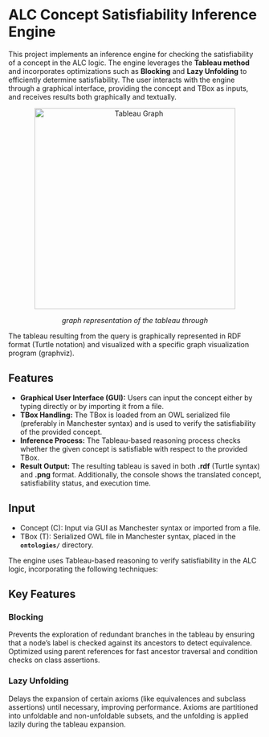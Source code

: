 # ALC Concept Satisfiability Inference Engine


This project implements an inference engine for checking the satisfiability of a concept in the ALC logic. The engine leverages the **Tableau method** and incorporates optimizations such as **Blocking** and **Lazy Unfolding** to efficiently determine satisfiability. The user interacts with the engine through a graphical interface, providing the concept and TBox as inputs, and receives results both graphically and textually.

<div align="center">
  <img src="DL-InferenceEngine/results/tableau_graph.png" alt="Tableau Graph" width="400"/>
  <p><em>graph representation of the tableau through</em></p>
</div>

The tableau resulting from the query is graphically represented in RDF format (Turtle notation) and visualized with a specific graph visualization program (graphviz).

## Features
- **Graphical User Interface (GUI):** Users can input the concept either by typing directly or by importing it from a file.
- **TBox Handling:** The TBox is loaded from an OWL serialized file (preferably in Manchester syntax) and is used to verify the satisfiability of the provided concept.
- **Inference Process:** The Tableau-based reasoning process checks whether the given concept is satisfiable with respect to the provided TBox.
- **Result Output:** The resulting tableau is saved in both **.rdf** (Turtle syntax) and **.png** format. Additionally, the console shows the translated concept, satisfiability status, and execution time.

## Input

- Concept (C): Input via GUI as Manchester syntax or imported from a file.
- TBox (T): Serialized OWL file in Manchester syntax, placed in the **`ontologies/`** directory. 

The engine uses Tableau-based reasoning to verify satisfiability in the ALC logic, incorporating the following techniques:


## Key Features

### Blocking
Prevents the exploration of redundant branches in the tableau by ensuring that a node’s label is checked against its ancestors to detect equivalence.
Optimized using parent references for fast ancestor traversal and condition checks on class assertions.

### Lazy Unfolding
Delays the expansion of certain axioms (like equivalences and subclass assertions) until necessary, improving performance.
Axioms are partitioned into unfoldable and non-unfoldable subsets, and the unfolding is applied lazily during the tableau expansion.